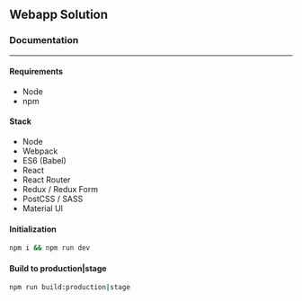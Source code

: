 ## Webapp Solution
### Documentation
---
#### Requirements
- Node
- npm

#### Stack
- Node
- Webpack
- ES6 (Babel)
- React
- React Router
- Redux / Redux Form
- PostCSS / SASS
- Material UI

#### Initialization
```bash
npm i && npm run dev
```

#### Build to production|stage
```bash
npm run build:production|stage
```